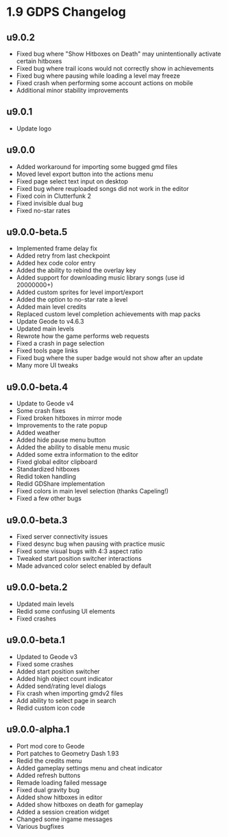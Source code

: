 # 1.9 GDPS Changelog

## u9.0.2

- Fixed bug where "Show Hitboxes on Death" may unintentionally activate certain hitboxes 
- Fixed bug where trail icons would not correctly show in achievements
- Fixed bug where pausing while loading a level may freeze
- Fixed crash when performing some account actions on mobile
- Additional minor stability improvements

## u9.0.1

- Update logo

## u9.0.0

- Added workaround for importing some bugged gmd files
- Moved level export button into the actions menu
- Fixed page select text input on desktop
- Fixed bug where reuploaded songs did not work in the editor
- Fixed coin in Clutterfunk 2
- Fixed invisible dual bug
- Fixed no-star rates

## u9.0.0-beta.5

- Implemented frame delay fix
- Added retry from last checkpoint
- Added hex code color entry
- Added the ability to rebind the overlay key
- Added support for downloading music library songs (use id 20000000+)
- Added custom sprites for level import/export
- Added the option to no-star rate a level
- Added main level credits
- Replaced custom level completion achievements with map packs
- Update Geode to v4.6.3
- Updated main levels
- Rewrote how the game performs web requests
- Fixed a crash in page selection
- Fixed tools page links
- Fixed bug where the super badge would not show after an update
- Many more UI tweaks

## u9.0.0-beta.4

- Update to Geode v4
- Some crash fixes
- Fixed broken hitboxes in mirror mode
- Improvements to the rate popup
- Added weather
- Added hide pause menu button
- Added the ability to disable menu music
- Added some extra information to the editor
- Fixed global editor clipboard
- Standardized hitboxes
- Redid token handling
- Redid GDShare implementation
- Fixed colors in main level selection (thanks Capeling!)
- Fixed a few other bugs

## u9.0.0-beta.3

- Fixed server connectivity issues
- Fixed desync bug when pausing with practice music
- Fixed some visual bugs with 4:3 aspect ratio
- Tweaked start position switcher interactions
- Made advanced color select enabled by default

## u9.0.0-beta.2

- Updated main levels
- Redid some confusing UI elements
- Fixed crashes

## u9.0.0-beta.1

- Updated to Geode v3
- Fixed some crashes
- Added start position switcher
- Added high object count indicator
- Added send/rating level dialogs
- Fix crash when importing gmdv2 files
- Add ability to select page in search
- Redid custom icon code

## u9.0.0-alpha.1

- Port mod core to Geode
- Port patches to Geometry Dash 1.93
- Redid the credits menu
- Added gameplay settings menu and cheat indicator
- Added refresh buttons
- Remade loading failed message
- Fixed dual gravity bug
- Added show hitboxes in editor
- Added show hitboxes on death for gameplay
- Added a session creation widget
- Changed some ingame messages
- Various bugfixes
